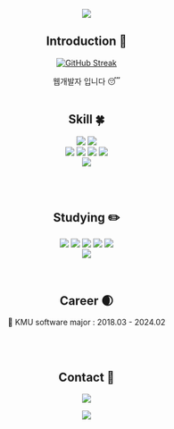 <p align="center">
  <img src="https://capsule-render.vercel.app/api?type=wave&height=100&section=header&text=&fontSize=50&animation=fadeIn&color=282A36&fontColor=F8F8F2" />
</p>

<div align=center>

## Introduction :raised_hands:
<a href="https://git.io/streak-stats"><img src="https://streak-stats.demolab.com?user=sanghyun1128&theme=dracula&border_radius=5&hide_border=true&date_format=%5BY.%5Dn.j" alt="GitHub Streak" /></a>

웹개발자 입니다 :sleeping:
<br/><br/>
 
  ## Skill :four_leaf_clover:
  <!--Frontend Skills-->
  <img src="https://img.shields.io/badge/React-20232A?style=for-the-badge&logo=react&logoColor=61DAFB" />
  <img src="https://img.shields.io/badge/styled--components-DB7093?style=for-the-badge&logo=styled-components&logoColor=white" />
  <br/>
  <!--Backend Skills-->
  <!--Web-->
  <img src="https://img.shields.io/badge/TypeScript-007ACC?style=for-the-badge&logo=typescript&logoColor=white" />
  <img src="https://img.shields.io/badge/JavaScript-F7DF1E?style=for-the-badge&logo=JavaScript&logoColor=white" />
  <img src="https://img.shields.io/badge/HTML5-E34F26?style=for-the-badge&logo=html5&logoColor=white" />
  <img src="https://img.shields.io/badge/CSS3-1572B6?style=for-the-badge&logo=css3&logoColor=white" />
  <br/>
  <!--Others-->
  
  <img src="https://img.shields.io/badge/Python-3776AB?style=for-the-badge&logo=python&logoColor=white" />
  
<br/><br/>
  
  ## Studying :pencil2:
  <!--Frontend Skills-->
  <img src="https://img.shields.io/badge/Redux-593D88?style=for-the-badge&logo=redux&logoColor=white" />
  <img src="https://img.shields.io/badge/-React%20Query-FF4154?style=for-the-badge&logo=react%20query&logoColor=white" />
  <img src="https://img.shields.io/badge/React_Router-CA4245?style=for-the-badge&logo=react-router&logoColor=white" />
  <img src="https://img.shields.io/badge/Jest-323330?style=for-the-badge&logo=Jest&logoColor=white" />
  <img src="https://img.shields.io/badge/Flutter-02569B?style=for-the-badge&logo=flutter&logoColor=white" />
  <br/>
  <!--Backend Skills-->
  <img src="https://img.shields.io/badge/nestjs-%23E0234E.svg?style=for-the-badge&logo=nestjs&logoColor=white"/>
  <br/>
  <!--Others-->
<br/><br/>

  ## Career :waxing_crescent_moon: 
  :school: KMU software major : 2018.03 - 2024.02

<br/><br/>

  ## Contact :bell:
  <a href="https://mail.google.com/mail/?view=cm&amp;fs=1&amp;to=sanghyun1128@gmail.com" target="_blank">
    <img src="https://img.shields.io/badge/Gmail-D14836?style=for-the-badge&logo=gmail&logoColor=white" />
  </a>

</div>

<!--[![Top Langs](https://github-readme-stats.vercel.app/api/top-langs/?username=sanghyun1128&layout=compact&theme=dracula)](https://github.com/anuraghazra/github-readme-stats)-->

<!--[![Anurag's GitHub stats](https://github-readme-stats.vercel.app/api?username=sanghyun1128&theme=dracula)](https://github.com/anuraghazra/github-readme-stats)-->
<p align="center">
  <img src="https://capsule-render.vercel.app/api?type=wave&color=282A36&height=100&section=footer" />
</p>
